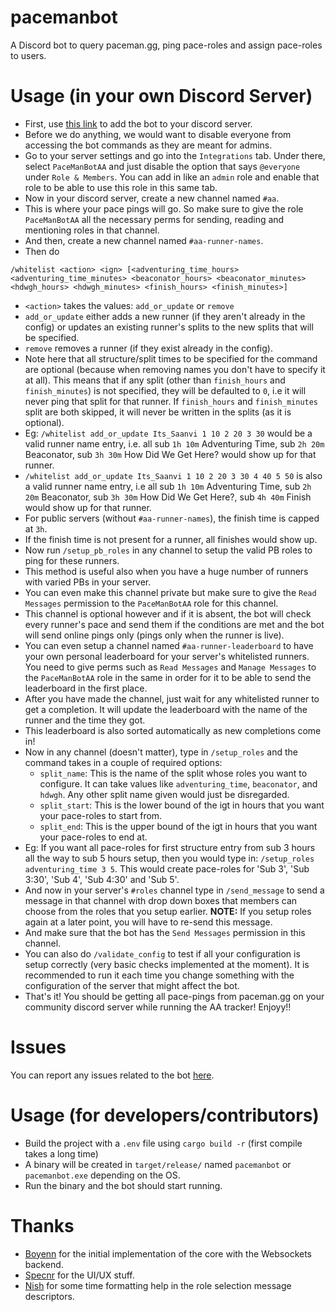 # pacemanbot
A Discord bot to query paceman.gg, ping pace-roles and assign pace-roles to users.

# Usage (in your own Discord Server)
- First, use [this link](https://discord.com/oauth2/authorize?client_id=1385920308145553530) to add the bot to your discord server.
- Before we do anything, we would want to disable everyone from accessing the bot commands as they are meant for admins.
- Go to your server settings and go into the `Integrations` tab. Under there, select `PaceManBotAA` and just disable the option that says `@everyone` under `Role & Members`. You can add in like an `admin` role and enable that role to be able to use this role in this same tab.
- Now in your discord server, create a new channel named `#aa`.
- This is where your pace pings will go. So make sure to give the role `PaceManBotAA` all the necessary perms for sending, reading and mentioning roles in that channel.
- And then, create a new channel named `#aa-runner-names`.
- Then do
```
/whitelist <action> <ign> [<adventuring_time_hours> <adventuring_time_minutes> <beaconator_hours> <beaconator_minutes> <hdwgh_hours> <hdwgh_minutes> <finish_hours> <finish_minutes>]
```
- `<action>` takes the values: `add_or_update` or `remove`
- `add_or_update` either adds a new runner (if they aren't already in the config) or updates an existing runner's splits to the new splits that will be specified.
- `remove` removes a runner (if they exist already in the config).
- Note here that all structure/split times to be specified for the command are optional (because when removing names you don't have to specify it at all). This means that if any split (other than `finish_hours` and `finish_minutes`) is not specified, they will be defaulted to `0`, i.e it will never ping that split for that runner. If `finish_hours` and `finish_minutes` split are both skipped, it will never be written in the splits (as it is optional).
- Eg: `/whitelist add_or_update Its_Saanvi 1 10 2 20 3 30` would be a valid runner name entry, i.e. all sub `1h 10m` Adventuring Time, sub `2h 20m` Beaconator, sub `3h 30m` How Did We Get Here? would show up for that runner.
- `/whitelist add_or_update Its_Saanvi 1 10 2 20 3 30 4 40 5 50` is also a valid runner name entry, i.e all sub `1h 10m` Adventuring Time, sub `2h 20m` Beaconator, sub `3h 30m` How Did We Get Here?, sub `4h 40m` Finish would show up for that runner.
- For public servers (without `#aa-runner-names`), the finish time is capped at `3h`.
- If the finish time is not present for a runner, all finishes would show up.
- Now run `/setup_pb_roles` in any channel to setup the valid PB roles to ping for these runners.
- This method is useful also when you have a huge number of runners with varied PBs in your server.
- You can even make this channel private but make sure to give the `Read Messages` permission to the `PaceManBotAA` role for this channel.
- This channel is optional however and if it is absent, the bot will check every runner's pace and send them if the conditions are met and the bot will send online pings only (pings only when the runner is live).
- You can even setup a channel named `#aa-runner-leaderboard` to have your own personal leaderboard for your server's whitelisted runners. You need to give perms such as `Read Messages` and `Manage Messages` to the `PaceManBotAA` role in the same in order for it to be able to send the leaderboard in the first place.
- After you have made the channel, just wait for any whitelisted runner to get a completion. It will update the leaderboard with the name of the runner and the time they got.
- This leaderboard is also sorted automatically as new completions come in!
- Now in any channel (doesn't matter), type in `/setup_roles` and the command takes in a couple of required options:
  - `split_name`: This is the name of the split whose roles you want to configure. It can take values like `adventuring_time`, `beaconator`, and `hdwgh`. Any other split name given would just be disregarded.
  - `split_start`: This is the lower bound of the igt in hours that you want your pace-roles to start from.
  - `split_end`: This is the upper bound of the igt in hours that you want your pace-roles to end at.
- Eg: If you want all pace-roles for first structure entry from sub 3 hours all the way to sub 5 hours setup, then you would type in:
`/setup_roles adventuring_time 3 5`. This would create pace-roles for 'Sub 3', 'Sub 3:30', 'Sub 4', 'Sub 4:30' and 'Sub 5'.
- And now in your server's `#roles` channel type in `/send_message` to send a message in that channel with drop down boxes that members can choose from the roles that you setup earlier. **NOTE:** If you setup roles again at a later point, you will have to re-send this message.
- And make sure that the bot has the `Send Messages` permission in this channel.
- You can also do `/validate_config` to test if all your configuration is setup correctly (very basic checks implemented at the moment). It is recommended to run it each time you change something with the configuration of the server that might affect the bot.
- That's it! You should be getting all pace-pings from paceman.gg on your community discord server while running the AA tracker! Enjoyy!!

# Issues
You can report any issues related to the bot [here](https://github.com/paceman-mcsr/pacemanbot/issues).

# Usage (for developers/contributors)
- Build the project with a `.env` file using `cargo build -r` (first compile takes a long time)
- A binary will be created in `target/release/` named `pacemanbot` or `pacemanbot.exe` depending on the OS.
- Run the binary and the bot should start running.

# Thanks
- [Boyenn](https://github.com/dev-boyenn) for the initial implementation of the core with the Websockets backend.
- [Specnr](https://github.com/specnr) for the UI/UX stuff.
- [Nish](https://github.com/ohnishant) for some time formatting help in the role selection message descriptors.
